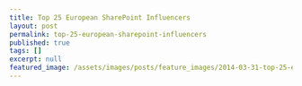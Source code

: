 ```yaml
---
title: Top 25 European SharePoint Influencers
layout: post
permalink: top-25-european-sharepoint-influencers
published: true
tags: []
excerpt: null
featured_image: /assets/images/posts/feature_images/2014-03-31-top-25-european-sharepoint-influencers.jpg
---
```

